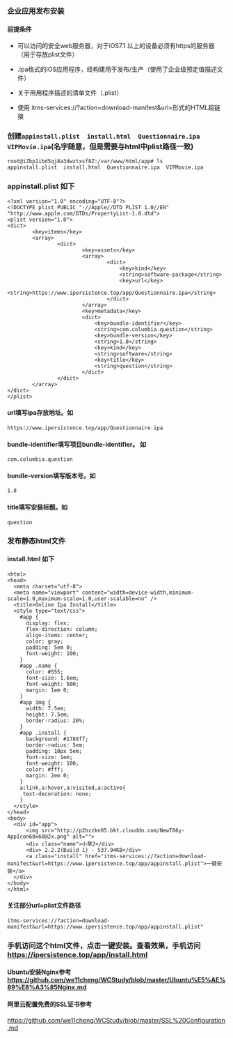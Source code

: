 ### 企业应用发布安装
#### 前提条件
- 可以访问的安全web服务器，对于iOS7.1 以上的设备必须有https的服务器（用于存放plist文件）

- .ipa格式的iOS应用程序，经构建用于发布/生产（使用了企业级预定值描述文件）

- 关于用用程序描述的清单文件（.plist）

- 使用 itms-services://?action=download-manifest&url=形式的HTML超链接

### 创建```appinstall.plist  install.html  Questionnaire.ipa  VIPMovie.ipa```(名字随意，但是需要与html中plist路径一致)

```
root@iZbp1ibd5qj8a3dwztxsf8Z:/var/www/html/app# ls
appinstall.plist  install.html  Questionnaire.ipa  VIPMovie.ipa
```
### appinstall.plist 如下
```
<?xml version="1.0" encoding="UTF-8"?>
<!DOCTYPE plist PUBLIC "-//Apple//DTD PLIST 1.0//EN" "http://www.apple.com/DTDs/PropertyList-1.0.dtd">
<plist version="1.0">
<dict>
        <key>items</key>
        <array>
                <dict>
                        <key>assets</key>
                        <array>
                                <dict>
                                    <key>kind</key>
                                    <string>software-package</string>
                                    <key>url</key>
                                    <string>https://www.ipersistence.top/app/Questionnaire.ipa</string>
                                </dict>
                        </array>
                        <key>metadata</key>
                        <dict>
                            <key>bundle-identifier</key>
                            <string>com.columbia.question</string>
                            <key>bundle-version</key>
                            <string>1.8</string>
                            <key>kind</key>
                            <string>software</string>
                            <key>title</key>
                            <string>question</string>
                        </dict>
                </dict>
        </array>
</dict>
</plist>
```
#### url填写ipa存放地址。如

 ```
 https://www.ipersistence.top/app/Questionnaire.ipa
 ```

#### bundle-identifier填写项目bundle-identifier。 如

```
com.columbia.question
```

#### bundle-version填写版本号。如

```
1.8
```

#### title填写安装标题。如

```
question
```

### 发布静态html文件
#### install.html 如下

```
<html>
<head>
  <meta charset="utf-8">
  <meta name="viewport" content="width=device-width,minimum-scale=1.0,maximum-scale=1.0,user-scalable=no" />
  <title>Online Ipa Install</title>
  <style type="text/css">
    #app {
      display: flex;
      flex-direction: column;
      align-items: center;
      color: gray;
      padding: 5em 0;
      font-weight: 100;
    }
    #app .name {
      color: #555;
      font-size: 1.6em;
      font-weight: 500;
      margin: 1em 0;
    }
    #app img {
      width: 7.5em;
      height: 7.5em;
      border-radius: 20%;
    }
    #app .install {
      background: #1788ff;
      border-radius: 5em;
      padding: 10px 5em;
      font-size: 1em;
      font-weight: 100;
      color: #fff;
      margin: 2em 0;
    }
    a:link,a:hover,a:visited,a:active{
     text-decoration: none;
    }
  </style>
</head>
<body>
  <div id="app">
      <img src="http://p2bzzkn05.bkt.clouddn.com/NewT66y-AppIcon60x60@2x.png" alt="">
      <div class="name">小草2</div>
      <div> 2.2.2(Build 1) - 537.94KB</div>
      <a class="install" href="itms-services://?action=download-manifest&url=https://www.ipersistence.top/app/appinstall.plist">一键安装</a>
  </div>
</body>
</html>
```
#### 关注部分url=plist文件路径

```
itms-services://?action=download-manifest&url=https://www.ipersistence.top/app/appinstall.plist"
```

### 手机访问这个html文件，点击一键安装。查看效果，手机访问<https://ipersistence.top/app/install.html>

#### Ubuntu安装Nginx参考 <https://github.com/we11cheng/WCStudy/blob/master/Ubuntu%E5%AE%89%E8%A3%85Nginx.md>
#### 阿里云配置免费的SSL证书参考
<https://github.com/we11cheng/WCStudy/blob/master/SSL%20Configuration.md>


